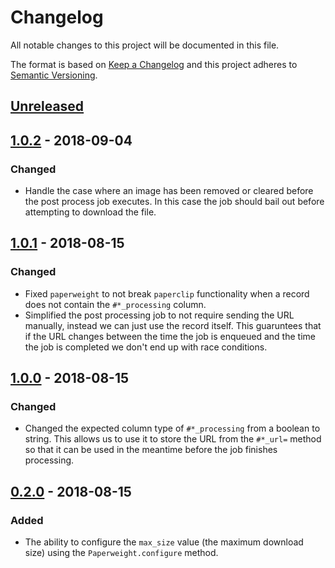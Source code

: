 # Changelog

All notable changes to this project will be documented in this file.

The format is based on [Keep a Changelog](http://keepachangelog.com/en/1.0.0/) and this project adheres to [Semantic Versioning](http://semver.org/spec/v2.0.0.html).

## [Unreleased]

## [1.0.2] - 2018-09-04
### Changed
- Handle the case where an image has been removed or cleared before the post process job executes. In this case the job should bail out before attempting to download the file.

## [1.0.1] - 2018-08-15
### Changed
- Fixed `paperweight` to not break `paperclip` functionality when a record does not contain the `#*_processing` column.
- Simplified the post processing job to not require sending the URL manually, instead we can just use the record itself. This guaruntees that if the URL changes between the time the job is enqueued and the time the job is completed we don't end up with race conditions.

## [1.0.0] - 2018-08-15
### Changed
- Changed the expected column type of `#*_processing` from a boolean to string. This allows us to use it to store the URL from the `#*_url=` method so that it can be used in the meantime before the job finishes processing.

## [0.2.0] - 2018-08-15
### Added
- The ability to configure the `max_size` value (the maximum download size) using the `Paperweight.configure` method.

[Unreleased]: https://github.com/CultureHQ/paperweight/compare/1.0.2...HEAD
[1.0.2]: https://github.com/CultureHQ/paperweight/compare/v1.0.1...v1.0.2
[1.0.1]: https://github.com/CultureHQ/paperweight/compare/v1.0.0...v1.0.1
[1.0.0]: https://github.com/CultureHQ/paperweight/compare/v0.2.0...v1.0.0
[0.2.0]: https://github.com/CultureHQ/paperweight/compare/v0.1.2...v0.2.0
